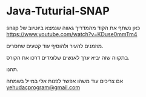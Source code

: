 # Java-Tuturial-SNAP
 snap כאן נשתף את הקוד מהמדריך גאווה שנמצא ביוטיוב של
https://www.youtube.com/watch?v=KDuse0mmTm4

מוזמנים להעיר ולהוסיף עוד קטעים שחסרים.

בתקווה שזה יביא ערך לאנשים שלומדים דרכו את הקורס.

תהנו.

אם צריכים עוד משהו אפשר לפנות אלי במייל בשמחה
yehudacprogram@gmail.com

